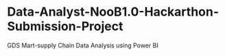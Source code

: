 # Data-Analyst-NooB1.0-Hackarthon-Submission-Project
GDS Mart-supply Chain Data Analysis using Power BI
